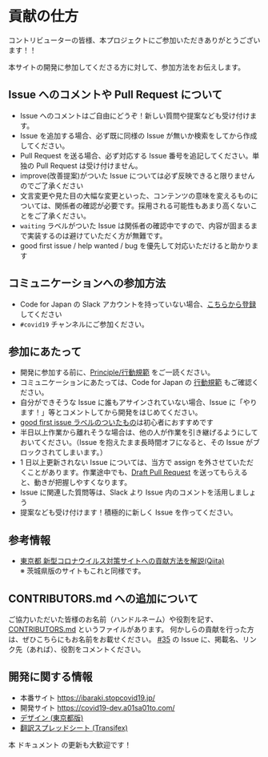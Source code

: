# 貢献の仕方

コントリビューターの皆様、本プロジェクトにご参加いただきありがとうございます！！

本サイトの開発に参加してくださる方に対して、参加方法をお伝えします。

## Issue へのコメントや Pull Request について

- Issue へのコメントはご自由にどうぞ！新しい質問や提案なども受け付けます。
- Issue を追加する場合、必ず既に同様の Issue が無いか検索をしてから作成してください。
- Pull Request を送る場合、必ず対応する Issue 番号を追記してください。単独の Pull Request は受け付けません。
- improve(改善提案)がついた Issue については必ず反映できると限りませんのでご了承ください
- 文言変更や見た目の大幅な変更といった、コンテンツの意味を変えるものについては、関係者の確認が必要です。採用される可能性もあまり高くないことをご了承ください。
- `waiting` ラベルがついた Issue は関係者の確認中ですので、内容が固まるまで実装するのは避けていただく方が無難です。
- good first issue / help wanted / bug を優先して対応いただけると助かります

## コミュニケーションへの参加方法

- Code for Japan の Slack アカウントを持っていない場合、[こちらから登録](https://cfjslackin.herokuapp.com/)してください
- `#covid19` チャンネルにご参加ください。

## 参加にあたって

- 開発に参加する前に、[Principle/行動規範](./CODE_OF_CONDUCT.md) をご一読ください。
- コミュニケーションにあたっては、Code for Japan の [行動規範](https://github.com/codeforjapan/codeofconduct) もご確認ください。
- 自分ができそうな Issue に誰もアサインされていない場合、Issue に「やります！」等とコメントしてから開発をはじめてください。
- [good first issue ラベルのついたもの](https://github.com/a01sa01to/covid19-ibaraki/issues?q=is%3Aopen+is%3Aissue+label%3Agood-first-issue)は初心者におすすめです
- 半日以上作業から離れそうな場合は、他の人が作業を引き継げるようにしておいてください。（Issue を抱えたまま長時間オフになると、その Issue がブロックされてしまいます。）
- 1 日以上更新されない Issue については、当方で assign を外させていただくことがあります。作業途中でも、[Draft Pull Request](https://qiita.com/tatane616/items/13da1b6797a7b871ad58) を送ってもらえると、動きが把握しやすくなります。
- Issue に関連した質問等は、Slack より Issue 内のコメントを活用しましょう
- 提案なども受け付けます！積極的に新しく Issue を作ってください。

## 参考情報

- [東京都 新型コロナウイルス対策サイトへの貢献方法を解説(Qiita)](https://qiita.com/FPC_COMMUNITY/items/b9cc072813dc2231b2b2)<br>※ 茨城県版のサイトもこれと同様です。

## CONTRIBUTORS.md への追加について

ご協力いただいた皆様のお名前（ハンドルネーム）や役割を記す、[CONTRIBUTORS.md](https://github.com/tokyo-metropolitan-gov/covid19/blob/development/CONTRIBUTORS.md) というファイルがあります。
何かしらの貢献を行った方は、ぜひこちらにもお名前をお載せください。
[#35](https://github.com/a01sa01to/covid19-ibaraki/issues/35) の Issue に、掲載名、リンク先（あれば）、役割をコメントください。

## 開発に関する情報

- 本番サイト <https://ibaraki.stopcovid19.jp/>
- 開発サイト <https://covid19-dev.a01sa01to.com/>
- [デザイン (東京都版)](https://www.figma.com/file/V7vt80p2gauhdgTZeVNbgj/UI%E3%83%87%E3%82%B6%E3%82%A4%E3%83%B3?node-id=121%3A156)
- [翻訳スプレッドシート (Transifex)](https://www.transifex.com/asas-4/covid19-ibaraki/)

本 ドキュメント の更新も大歓迎です！
